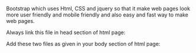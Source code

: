 Bootstrap which uses Html, CSS and jquery so that it make web pages look more user friendly and mobile friendly and also easy and fast way to make web pages.

Always link this file in head section of html page:
<link rel="stylesheet" href="https://maxcdn.bootstrapcdn.com/bootstrap/3.3.7/css/bootstrap.min.css">
Add these two files as given in your body section of html page:
<body><script src="https://ajax.googleapis.com/ajax/libs/jquery/3.2.1/jquery.min.js"></script>
<script src="https://maxcdn.bootstrapcdn.com/bootstrap/3.3.7/js/bootstrap.min.js"></script>
</body>
